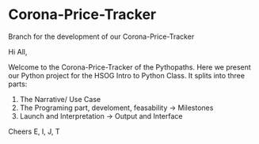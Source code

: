 # Corona-Price-Tracker

Branch for the development of our Corona-Price-Tracker

Hi All,

Welcome to the Corona-Price-Tracker of the Pythopaths. Here we present our Python project for the HSOG Intro to Python Class.
It splits into three parts:

1. The Narrative/ Use Case
2. The Programing part, develoment, feasability -> Milestones
3. Launch and Interpretation -> Output and Interface



Cheers
E, I, J, T

